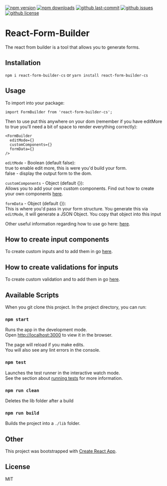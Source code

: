 [![npm version](https://img.shields.io/npm/v/react-form-builder-cs.svg?style=flat-square)](https://www.npmjs.com/package/react-form-builder-cs)
[![npm downloads](https://img.shields.io/npm/dm/react-form-builder-cs.svg?style=flat-square)](https://www.npmjs.com/package/react-form-builder-cs)
[![github last-commit](https://img.shields.io/github/last-commit/chrissheppard41/react-form-builder)](https://github.com/chrissheppard41/react-form-builder)
[![github issues](https://img.shields.io/github/issues/chrissheppard41/react-form-builder)](https://github.com/chrissheppard41/react-form-builder/issues)
[![github license](https://img.shields.io/github/license/chrissheppard41/react-form-builder)](https://github.com/chrissheppard41/react-form-builder)

# React-Form-Builder

The react from builder is a tool that allows you to generate forms. 

## Installation

`npm i react-form-builder-cs` or `yarn install react-form-builder-cs`

## Usage

To import into your package: 

`import FormBuilder from 'react-form-builder-cs';`

Then to use put this anywhere on your dom (remember if you have editMore to true you'll need a bit of space to render everything correctly):

```react
<FormBuilder
  editMode={}
  customComponents={}
  formData={}
/>
```

`editMode` - Boolean (default false):\
true to enable edit more, this is were you'd build your form.\
false - display the output form to the dom.

`customComponents` - Object (default {}):\
Allows you to add your own custom components. Find out how to create your own components [here](https://github.com/chrissheppard41/react-form-builder/blob/master/examples/NewComponents/README.md).

`formData` - Object (default {}):\
This is where you'd pass in your form structure. You generate this via `editMode`, it will generate a JSON Object. You copy that object into this input

Other useful information regarding how to use go here: [here](https://github.com/chrissheppard41/react-form-builder/blob/master/examples/HowToUse/README.md).

## How to create input components

To create custom inputs and to add them in go [here](https://github.com/chrissheppard41/react-form-builder/blob/master/examples/NewComponents/README.md).

## How to create validations for inputs

To create custom validation and to add them in go [here](https://github.com/chrissheppard41/react-form-builder/blob/master/examples/NewValidation/README.md).

## Available Scripts

When you git clone this project. In the project directory, you can run:

### `npm start`

Runs the app in the development mode.<br>
Open [http://localhost:3000](http://localhost:3000) to view it in the browser.

The page will reload if you make edits.<br>
You will also see any lint errors in the console.

### `npm test`

Launches the test runner in the interactive watch mode.<br>
See the section about [running tests](https://facebook.github.io/create-react-app/docs/running-tests) for more information.

### `npm run clean`

Deletes the lib folder after a build

### `npm run build`

Builds the project into a `./lib` folder.

## Other

This project was bootstrapped with [Create React App](https://github.com/facebook/create-react-app).

## License

MIT
